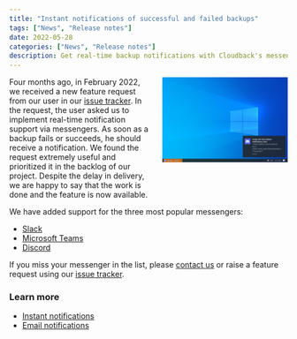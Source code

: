 ```yaml
---
title: "Instant notifications of successful and failed backups"
tags: ["News", "Release notes"]
date: 2022-05-28
categories: ["News", "Release notes"]
description: Get real-time backup notifications with Cloudback's messenger integration
---
```


<div style="width: 100%; display: table;">
    <div style="display: table-row; height: 100px;">
        <div style="width: 50%; display: table-cell; vertical-align: top;">
            Four months ago, in February 2022, we received a new feature request from our user in our <a href="https://github.com/cloudback/issue-tracker/issues">issue tracker</a>. In the request, the user asked us to implement real-time notification support via messengers. As soon as a backup fails or succeeds, he should receive a notification. We found the request extremely useful and prioritized it in the backlog of our project. Despite the delay in delivery, we are happy to say that the work is done and the feature is now available.
        </div>
        <div style="display: table-cell;"> 
            <img style="float: right; width: 90%" src="/static/features/instant-notifications-desktop.png" alt="Instant Notifications"/>
        </div>
    </div>
</div>

We have added support for the three most popular messengers:
- [Slack](/features/instant-notifications#slack)
- [Microsoft Teams](/features/instant-notifications#microsoft-teams)
- [Discord](/features/instant-notifications#discord)

If you miss your messenger in the list, please [contact us](/contact-us) or raise a feature request using our [issue tracker](https://github.com/cloudback/issue-tracker/issues/new?template=feature_request.md).

### Learn more
 - [Instant notifications](/features/instant-notifications/)
 - [Email notifications](/features/email-notifications/)
